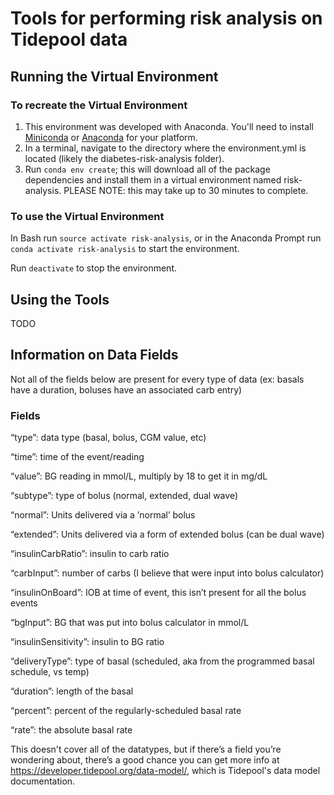 # Tools for performing risk analysis on Tidepool data

## Running the Virtual Environment
### To recreate the Virtual Environment
1. This environment was developed with Anaconda. You'll need to install [Miniconda](https://conda.io/miniconda.html) or [Anaconda](https://anaconda-installer.readthedocs.io/en/latest/) for your platform.
2. In a terminal, navigate to the directory where the environment.yml 
is located (likely the diabetes-risk-analysis folder).
3. Run `conda env create`; this will download all of the package dependencies
and install them in a virtual environment named risk-analysis. PLEASE NOTE: this
may take up to 30 minutes to complete.

### To use the Virtual Environment
In Bash run `source activate risk-analysis`, or in the Anaconda Prompt
run `conda activate risk-analysis` to start the environment.

Run `deactivate` to stop the environment.

## Using the Tools
TODO

## Information on Data Fields
Not all of the fields below are present for every type of data (ex: basals have a duration, boluses have an associated carb entry)

### Fields
“type”: data type (basal, bolus, CGM value, etc)

“time”: time of the event/reading

“value”: BG reading in mmol/L, multiply by 18 to get it in mg/dL

“subtype”: type of bolus (normal, extended, dual wave)

“normal”: Units delivered via a ’normal’ bolus

“extended”: Units delivered via a form of extended bolus (can be dual wave)

“insulinCarbRatio”: insulin to carb ratio

“carbInput”: number of carbs (I believe that were input into bolus calculator)

“insulinOnBoard”: IOB at time of event, this isn’t present for all the bolus events

“bgInput”: BG that was put into bolus calculator in mmol/L

“insulinSensitivity”: insulin to BG ratio

“deliveryType”: type of basal (scheduled, aka from the programmed basal schedule, vs temp)

“duration”: length of the basal

“percent”: percent of the regularly-scheduled basal rate

“rate”: the absolute basal rate


This doesn't cover all of the datatypes, but if there’s a field you’re wondering about, there’s a good chance you can get more info at https://developer.tidepool.org/data-model/, which is Tidepool's data model documentation.

